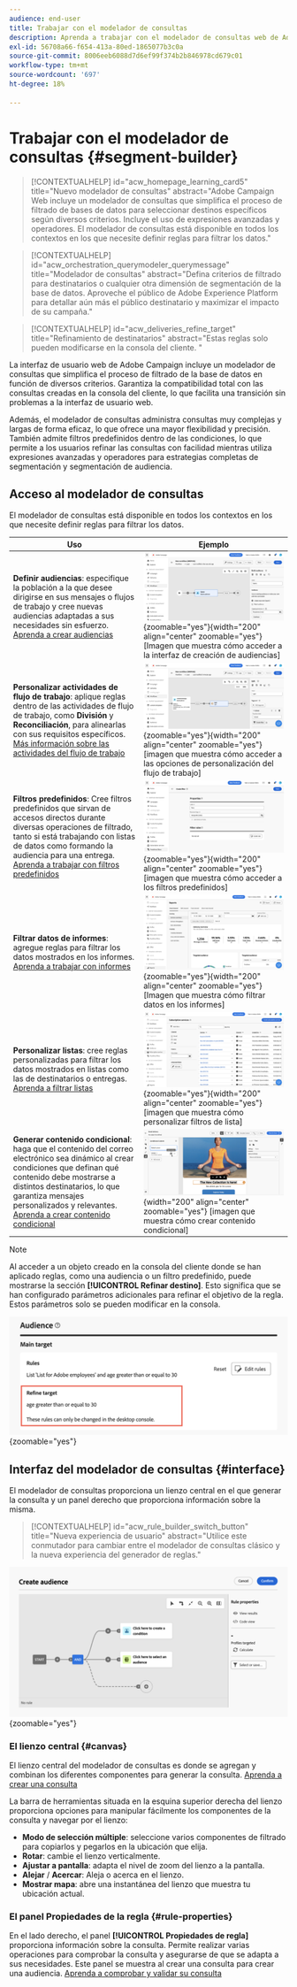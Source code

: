 ```yaml
---
audience: end-user
title: Trabajar con el modelador de consultas
description: Aprenda a trabajar con el modelador de consultas web de Adobe Campaign.
exl-id: 56708a66-f654-413a-80ed-1865077b3c0a
source-git-commit: 8006eeb6088d7d6ef99f374b2b846978cd679c01
workflow-type: tm+mt
source-wordcount: '697'
ht-degree: 18%

---
```


# Trabajar con el modelador de consultas {#segment-builder}

>[!CONTEXTUALHELP]
>id="acw_homepage_learning_card5"
>title="Nuevo modelador de consultas"
>abstract="Adobe Campaign Web incluye un modelador de consultas que simplifica el proceso de filtrado de bases de datos para seleccionar destinos específicos según diversos criterios. Incluye el uso de expresiones avanzadas y operadores. El modelador de consultas está disponible en todos los contextos en los que necesite definir reglas para filtrar los datos."

>[!CONTEXTUALHELP]
>id="acw_orchestration_querymodeler_querymessage"
>title="Modelador de consultas"
>abstract="Defina criterios de filtrado para destinatarios o cualquier otra dimensión de segmentación de la base de datos. Aproveche el público de Adobe Experience Platform para detallar aún más el público destinatario y maximizar el impacto de su campaña."

>[!CONTEXTUALHELP]
>id="acw_deliveries_refine_target"
>title="Refinamiento de destinatarios"
>abstract="Estas reglas solo pueden modificarse en la consola del cliente. "

La interfaz de usuario web de Adobe Campaign incluye un modelador de consultas que simplifica el proceso de filtrado de la base de datos en función de diversos criterios. Garantiza la compatibilidad total con las consultas creadas en la consola del cliente, lo que facilita una transición sin problemas a la interfaz de usuario web.

Además, el modelador de consultas administra consultas muy complejas y largas de forma eficaz, lo que ofrece una mayor flexibilidad y precisión. También admite filtros predefinidos dentro de las condiciones, lo que permite a los usuarios refinar las consultas con facilidad mientras utiliza expresiones avanzadas y operadores para estrategias completas de segmentación y segmentación de audiencia.

## Acceso al modelador de consultas

El modelador de consultas está disponible en todos los contextos en los que necesite definir reglas para filtrar los datos.

| Uso | Ejemplo |
|  ---  |  ---  |
| **Definir audiencias**: especifique la población a la que desee dirigirse en sus mensajes o flujos de trabajo y cree nuevas audiencias adaptadas a sus necesidades sin esfuerzo. [Aprenda a crear audiencias](../audience/one-time-audience.md) | ![](assets/access-audience.png){zoomable="yes"}{width="200" align="center" zoomable="yes"} [Imagen que muestra cómo acceder a la interfaz de creación de audiencias] |
| **Personalizar actividades de flujo de trabajo**: aplique reglas dentro de las actividades de flujo de trabajo, como **División** y **Reconciliación**, para alinearlas con sus requisitos específicos. [Más información sobre las actividades del flujo de trabajo](../workflows/activities/about-activities.md) | ![](assets/access-workflow.png){zoomable="yes"}{width="200" align="center" zoomable="yes"} [imagen que muestra cómo acceder a las opciones de personalización del flujo de trabajo] |
| **Filtros predefinidos**: Cree filtros predefinidos que sirvan de accesos directos durante diversas operaciones de filtrado, tanto si está trabajando con listas de datos como formando la audiencia para una entrega. [Aprenda a trabajar con filtros predefinidos](../get-started/predefined-filters.md) | ![](assets/access-predefined-filter.png){zoomable="yes"}{width="200" align="center" zoomable="yes"} [imagen que muestra cómo acceder a los filtros predefinidos] |
| **Filtrar datos de informes**: agregue reglas para filtrar los datos mostrados en los informes. [Aprenda a trabajar con informes](../reporting/gs-reports.md) | ![](assets/access-reports.png){zoomable="yes"}{width="200" align="center" zoomable="yes"} [Imagen que muestra cómo filtrar datos en los informes] |
| **Personalizar listas**: cree reglas personalizadas para filtrar los datos mostrados en listas como las de destinatarios o entregas. [Aprenda a filtrar listas](../get-started/list-filters.md#list-built-in-filters) | ![](assets/access-lists.png){zoomable="yes"}{width="200" align="center" zoomable="yes"} [imagen que muestra cómo personalizar filtros de lista] |
| **Generar contenido condicional**: haga que el contenido del correo electrónico sea dinámico al crear condiciones que definan qué contenido debe mostrarse a distintos destinatarios, lo que garantiza mensajes personalizados y relevantes. [Aprenda a crear contenido condicional](../personalization/conditions.md) | ![](assets/conditional-content.png){width="200" align="center" zoomable="yes"} [imagen que muestra cómo crear contenido condicional] |

>[!NOTE]
>
>Al acceder a un objeto creado en la consola del cliente donde se han aplicado reglas, como una audiencia o un filtro predefinido, puede mostrarse la sección **[!UICONTROL Refinar destino]**. Esto significa que se han configurado parámetros adicionales para refinar el objetivo de la regla. Estos parámetros solo se pueden modificar en la consola.
>
>![Imagen que muestra una advertencia sobre el refinamiento de destinos](assets/target-warning.png){zoomable="yes"}

## Interfaz del modelador de consultas {#interface}

El modelador de consultas proporciona un lienzo central en el que generar la consulta y un panel derecho que proporciona información sobre la misma.

>[!CONTEXTUALHELP]
>id="acw_rule_builder_switch_button"
>title="Nueva experiencia de usuario"
>abstract="Utilice este conmutador para cambiar entre el modelador de consultas clásico y la nueva experiencia del generador de reglas."

![Imagen que muestra la interfaz del modelador de consultas](assets/query-interface.png){zoomable="yes"}

### El lienzo central {#canvas}

El lienzo central del modelador de consultas es donde se agregan y combinan los diferentes componentes para generar la consulta. [Aprenda a crear una consulta](build-query.md)

La barra de herramientas situada en la esquina superior derecha del lienzo proporciona opciones para manipular fácilmente los componentes de la consulta y navegar por el lienzo:

* **Modo de selección múltiple**: seleccione varios componentes de filtrado para copiarlos y pegarlos en la ubicación que elija.
* **Rotar**: cambie el lienzo verticalmente.
* **Ajustar a pantalla**: adapta el nivel de zoom del lienzo a la pantalla.
* **Alejar** / **Acercar**: Aleja o acerca en el lienzo.
* **Mostrar mapa**: abre una instantánea del lienzo que muestra tu ubicación actual.

### El panel Propiedades de la regla {#rule-properties}

En el lado derecho, el panel **[!UICONTROL Propiedades de regla]** proporciona información sobre la consulta. Permite realizar varias operaciones para comprobar la consulta y asegurarse de que se adapta a sus necesidades. Este panel se muestra al crear una consulta para crear una audiencia. [Aprenda a comprobar y validar su consulta](build-query.md#check-and-validate-your-query)